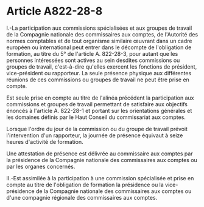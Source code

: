 # Article A822-28-8

I.-La participation aux commissions spécialisées et aux groupes de travail de la Compagnie nationale des commissaires aux comptes, de l'Autorité des normes comptables et de tout organisme similaire œuvrant dans un cadre européen ou international peut entrer dans le décompte de l'obligation de formation, au titre du 5° de l'article A. 822-28-3, pour autant que les personnes intéressées sont actives au sein desdites commissions ou groupes de travail, c'est-à-dire qu'elles exercent les fonctions de président, vice-président ou rapporteur. La seule présence physique aux différentes réunions de ces commissions ou groupes de travail ne peut être prise en compte.

Est seule prise en compte au titre de l'alinéa précédent la participation aux commissions et groupes de travail permettant de satisfaire aux objectifs énoncés à l'article A. 822-28-1 et portant sur les orientations générales et les domaines définis par le Haut Conseil du commissariat aux comptes.

Lorsque l'ordre du jour de la commission ou du groupe de travail prévoit l'intervention d'un rapporteur, la journée de présence équivaut à seize heures d'activité de formation.

Une attestation de présence est délivrée au commissaire aux comptes par la présidence de la Compagnie nationale des commissaires aux comptes ou par les organes concernés.

II.-Est assimilée à la participation à une commission spécialisée et prise en compte au titre de l'obligation de formation la présidence ou la vice-présidence de la Compagnie nationale des commissaires aux comptes ou d'une compagnie régionale des commissaires aux comptes.
